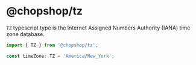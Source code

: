# @chopshop/tz

`TZ` typescript type is the Internet Assigned Numbers Authority (IANA) time zone database.

```typescript
import { TZ } from '@chopshop/tz';

const timeZone: TZ = 'America/New_York';
```
